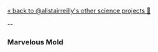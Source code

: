 [« back to @alistairreilly's other science projects :microscope:](https://github.com/alistairreilly/science-projects) 

--

### Marvelous Mold


